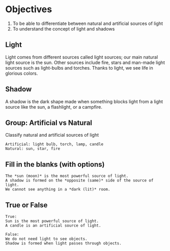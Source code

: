 # Objectives 

1. To be able to differentiate between natural and artificial sources of light
2. To understand the concept of light and shadows

## Light
Light comes from different sources called light sources; our main natural light source is the sun. Other sources include fire, stars and man-made light sources such as light-bulbs and torches. Thanks to light, we see life in glorious colors.

## Shadow
A shadow is the dark shape made when something blocks light from a light source like the sun, a flashlight, or a campfire.

## Group: Artificial vs Natural
Classify natural and artificial sources of light
```
Artificial: light bulb, torch, lamp, candle 
Natural: sun, star, fire
```
## Fill in the blanks (with options)
```
The *sun (moon)* is the most powerful source of light. 
A shadow is formed on the *opposite (same)* side of the source of light.
We cannot see anything in a *dark (lit)* room.
```
## True or False 
```
True:
Sun is the most powerful source of light.
A candle is an artificial source of light.

False:
We do not need light to see objects.
Shadow is formed when light passes through objects.
```

